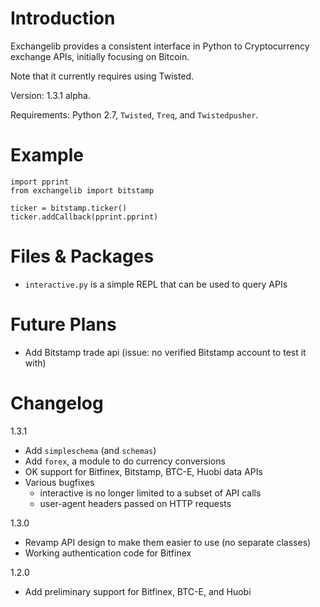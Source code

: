 Introduction
=====
Exchangelib provides a consistent interface in Python to Cryptocurrency exchange APIs, initially focusing
on Bitcoin.

Note that it currently requires using Twisted.

Version: 1.3.1 alpha.

Requirements: Python 2.7, `Twisted`, `Treq`, and `Twistedpusher`.

Example
=======
    import pprint
    from exchangelib import bitstamp
    
    ticker = bitstamp.ticker()
    ticker.addCallback(pprint.pprint)

Files & Packages
================
* `interactive.py` is a simple REPL that can be used to query APIs 

Future Plans
=====
* Add Bitstamp trade api (issue: no verified Bitstamp account to test it with)

Changelog
======
1.3.1
* Add `simpleschema` (and `schemas`)
* Add `forex`, a module to do currency conversions
* OK support for Bitfinex, Bitstamp, BTC-E, Huobi data APIs
* Various bugfixes 
    - interactive is no longer limited to a subset of API calls
    - user-agent headers passed on HTTP requests

1.3.0
* Revamp API design to make them easier to use (no separate classes)
* Working authentication code for Bitfinex

1.2.0
* Add preliminary support for Bitfinex, BTC-E, and Huobi